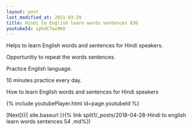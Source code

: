 ```yaml
---
layout: post
last_modified_at: 2021-03-29
title: Hindi to English learn words sentences 836 
youtubeId: iphdC7wx9KU
---
```

 
 
Helps to learn English words and sentences for Hindi speakers.

Opportunitiy to repeat the words sentences. 

Practice English language. 
 
10 minutes practice every day. 
 
How to learn English words and sentences for Hindi speakers 
 
{% include youtubePlayer.html id=page.youtubeId %}
 
 
[Next]({{ site.baseurl }}{% link  split1/_posts/2018-04-28-Hindi to english learn words sentences 54 .md%})
 

